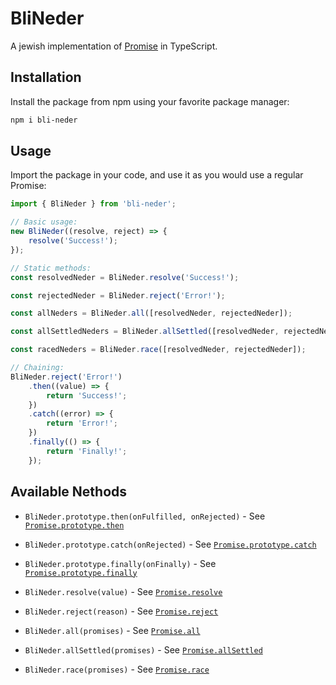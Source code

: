 # BliNeder

A jewish implementation of [Promise](https://developer.mozilla.org/en-US/docs/Web/JavaScript/Reference/Global_Objects/Promise) in TypeScript.

## Installation

Install the package from npm using your favorite package manager:

```bash
npm i bli-neder
```

## Usage

Import the package in your code, and use it as you would use a regular Promise:

```typescript
import { BliNeder } from 'bli-neder';

// Basic usage:
new BliNeder((resolve, reject) => {
	resolve('Success!');
});

// Static methods:
const resolvedNeder = BliNeder.resolve('Success!');

const rejectedNeder = BliNeder.reject('Error!');

const allNeders = BliNeder.all([resolvedNeder, rejectedNeder]);

const allSettledNeders = BliNeder.allSettled([resolvedNeder, rejectedNeder]);

const racedNeders = BliNeder.race([resolvedNeder, rejectedNeder]);

// Chaining:
BliNeder.reject('Error!')
	.then((value) => {
		return 'Success!';
	})
	.catch((error) => {
		return 'Error!';
	})
	.finally(() => {
		return 'Finally!';
	});
```

## Available Nethods

-   `BliNeder.prototype.then(onFulfilled, onRejected)` - See [`Promise.prototype.then`](https://developer.mozilla.org/en-US/docs/Web/JavaScript/Reference/Global_Objects/Promise/then)

-   `BliNeder.prototype.catch(onRejected)` - See [`Promise.prototype.catch`](https://developer.mozilla.org/en-US/docs/Web/JavaScript/Reference/Global_Objects/Promise/catch)

-   `BliNeder.prototype.finally(onFinally)` - See [`Promise.prototype.finally`](https://developer.mozilla.org/en-US/docs/Web/JavaScript/Reference/Global_Objects/Promise/finally)

-   `BliNeder.resolve(value)` - See [`Promise.resolve`](https://developer.mozilla.org/en-US/docs/Web/JavaScript/Reference/Global_Objects/Promise/resolve)

-   `BliNeder.reject(reason)` - See [`Promise.reject`](https://developer.mozilla.org/en-US/docs/Web/JavaScript/Reference/Global_Objects/Promise/reject)

-   `BliNeder.all(promises)` - See [`Promise.all`](https://developer.mozilla.org/en-US/docs/Web/JavaScript/Reference/Global_Objects/Promise/all)

-   `BliNeder.allSettled(promises)` - See [`Promise.allSettled`](https://developer.mozilla.org/en-US/docs/Web/JavaScript/Reference/Global_Objects/Promise/allSettled)

-   `BliNeder.race(promises)` - See [`Promise.race`](https://developer.mozilla.org/en-US/docs/Web/JavaScript/Reference/Global_Objects/Promise/race)
